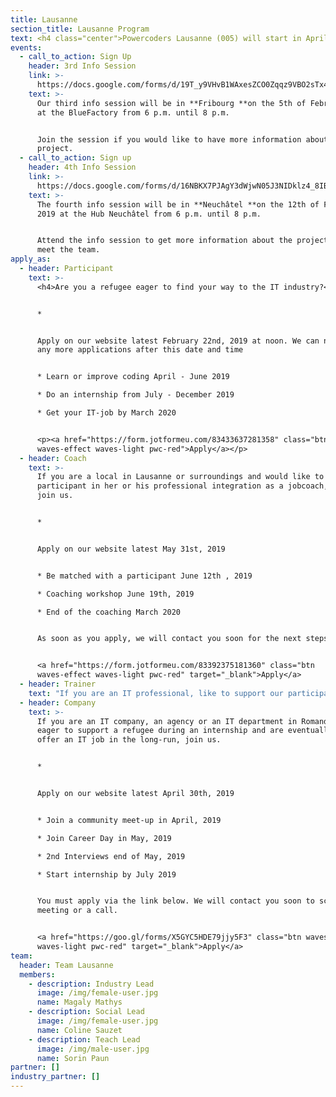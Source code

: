 ```yaml
---
title: Lausanne
section_title: Lausanne Program
text: <h4 class="center">Powercoders Lausanne (005) will start in April 2019.</h4>
events:
  - call_to_action: Sign Up
    header: 3rd Info Session
    link: >-
      https://docs.google.com/forms/d/19T_y9VHvB1WAxesZCO0Zqqz9VBO2sTx4yOyt7EZRwGU/edit
    text: >-
      Our third info session will be in **Fribourg **on the 5th of February 2019
      at the BlueFactory from 6 p.m. until 8 p.m.


      Join the session if you would like to have more information about the
      project.
  - call_to_action: Sign up
    header: 4th Info Session
    link: >-
      https://docs.google.com/forms/d/16NBKX7PJAgY3dWjwN05J3NIDklz4_8IB_w5K0xhzT9w/edit
    text: >-
      The fourth info session will be in **Neuchâtel **on the 12th of February
      2019 at the Hub Neuchâtel from 6 p.m. until 8 p.m.


      Attend the info session to get more information about the project and to
      meet the team.
apply_as:
  - header: Participant
    text: >-
      <h4>Are you a refugee eager to find your way to the IT industry?</h4>


      * 


      Apply on our website latest February 22nd, 2019 at noon. We can not accept
      any more applications after this date and time


      * Learn or improve coding April - June 2019

      * Do an internship from July - December 2019

      * Get your IT-job by March 2020


      <p><a href="https://form.jotformeu.com/83433637281358" class="btn
      waves-effect waves-light pwc-red">Apply</a></p>
  - header: Coach
    text: >-
      If you are a local in Lausanne or surroundings and would like to support a
      participant in her or his professional integration as a jobcoach, please
      join us.


      * 


      Apply on our website latest May 31st, 2019


      * Be matched with a participant June 12th , 2019

      * Coaching workshop June 19th, 2019

      * End of the coaching March 2020


      As soon as you apply, we will contact you soon for the next steps.


      <a href="https://form.jotformeu.com/83392375181360" class="btn
      waves-effect waves-light pwc-red" target="_blank">Apply</a>
  - header: Trainer
    text: "If you are an IT professional, like to support our participants solving IT challenges and like to work in teams, join us. Check the job description here\r\n\n* Apply now\r\n* Get a slot in class from April 2019 - June 2019\r\n* Join graduation June 28th, 2019 (evening)\r\n\nPlease apply via the link below. We will contact you soon to present our curriculum.\n\n<a href=\"https://goo.gl/forms/aCR5QVVe66Spk8HG3\" class=\"btn waves-effect waves-light pwc-red\" target=\"_blank\">Apply</a>"
  - header: Company
    text: >-
      If you are an IT company, an agency or an IT department in Romandie, are
      eager to support a refugee during an internship and are eventually able to
      offer an IT job in the long-run, join us.


      * 


      Apply on our website latest April 30th, 2019


      * Join a community meet-up in April, 2019

      * Join Career Day in May, 2019

      * 2nd Interviews end of May, 2019

      * Start internship by July 2019


      You must apply via the link below. We will contact you soon to schedule a
      meeting or a call.


      <a href="https://goo.gl/forms/X5GYC5HDE79jjy5F3" class="btn waves-effect
      waves-light pwc-red" target="_blank">Apply</a>
team:
  header: Team Lausanne
  members:
    - description: Industry Lead
      image: /img/female-user.jpg
      name: Magaly Mathys
    - description: Social Lead
      image: /img/female-user.jpg
      name: Coline Sauzet
    - description: Teach Lead
      image: /img/male-user.jpg
      name: Sorin Paun
partner: []
industry_partner: []
---
```


